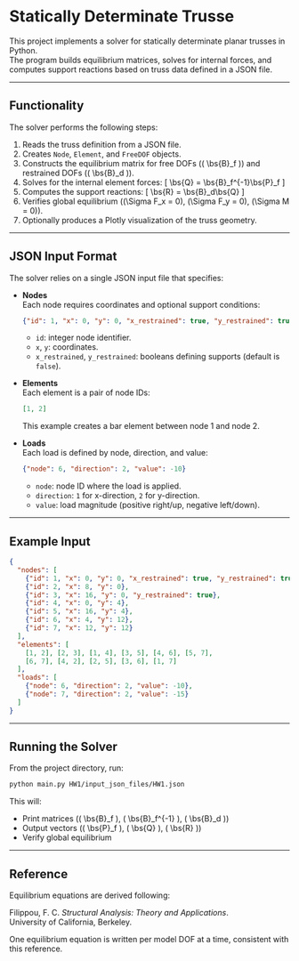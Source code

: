 # Statically Determinate Trusse

This project implements a solver for statically determinate planar trusses in Python.  
The program builds equilibrium matrices, solves for internal forces, and computes support reactions based on truss data defined in a JSON file.

---

## Functionality

The solver performs the following steps:

1. Reads the truss definition from a JSON file.
2. Creates `Node`, `Element`, and `FreeDOF` objects.
3. Constructs the equilibrium matrix for free DOFs (\( \bs{B}_f \)) and restrained DOFs (\( \bs{B}_d \)).
4. Solves for the internal element forces:
   \[
   \bs{Q} = \bs{B}_f^{-1}\bs{P}_f
   \]
5. Computes the support reactions:
   \[
   \bs{R} = \bs{B}_d\bs{Q}
   \]
6. Verifies global equilibrium (\(\Sigma F_x = 0\), \(\Sigma F_y = 0\), \(\Sigma M = 0\)).
7. Optionally produces a Plotly visualization of the truss geometry.

---

## JSON Input Format

The solver relies on a single JSON input file that specifies:

- **Nodes**  
  Each node requires coordinates and optional support conditions:
  ```json
  {"id": 1, "x": 0, "y": 0, "x_restrained": true, "y_restrained": true}
  ```
  - `id`: integer node identifier.  
  - `x`, `y`: coordinates.  
  - `x_restrained`, `y_restrained`: booleans defining supports (default is `false`).  

- **Elements**  
  Each element is a pair of node IDs:
  ```json
  [1, 2]
  ```
  This example creates a bar element between node 1 and node 2.

- **Loads**  
  Each load is defined by node, direction, and value:
  ```json
  {"node": 6, "direction": 2, "value": -10}
  ```
  - `node`: node ID where the load is applied.  
  - `direction`: `1` for x-direction, `2` for y-direction.  
  - `value`: load magnitude (positive right/up, negative left/down).  

---

## Example Input

```json
{
  "nodes": [
    {"id": 1, "x": 0, "y": 0, "x_restrained": true, "y_restrained": true},
    {"id": 2, "x": 8, "y": 0},
    {"id": 3, "x": 16, "y": 0, "y_restrained": true},
    {"id": 4, "x": 0, "y": 4},
    {"id": 5, "x": 16, "y": 4},
    {"id": 6, "x": 4, "y": 12},
    {"id": 7, "x": 12, "y": 12}
  ],
  "elements": [
    [1, 2], [2, 3], [1, 4], [3, 5], [4, 6], [5, 7],
    [6, 7], [4, 2], [2, 5], [3, 6], [1, 7]
  ],
  "loads": [
    {"node": 6, "direction": 2, "value": -10},
    {"node": 7, "direction": 2, "value": -15}
  ]
}
```

---

## Running the Solver

From the project directory, run:

```bash
python main.py HW1/input_json_files/HW1.json
```

This will:

- Print matrices (\( \bs{B}_f \), \( \bs{B}_f^{-1} \), \( \bs{B}_d \))  
- Output vectors (\( \bs{P}_f \), \( \bs{Q} \), \( \bs{R} \))  
- Verify global equilibrium  

---

## Reference

Equilibrium equations are derived following:

Filippou, F. C. *Structural Analysis: Theory and Applications*.  
University of California, Berkeley.  

One equilibrium equation is written per model DOF at a time, consistent with this reference.
